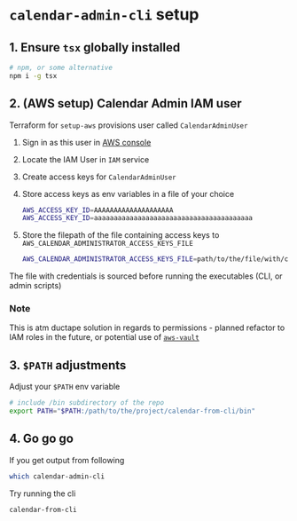 # `calendar-admin-cli` setup

## 1. Ensure `tsx` globally installed

```sh
# npm, or some alternative
npm i -g tsx
```

## 2. (AWS setup) Calendar Admin IAM user

Terraform for `setup-aws` provisions user called `CalendarAdminUser`

1. Sign in as this user in [AWS console](https://https://console.aws.amazon.com/)
2. Locate the IAM User in `IAM` service
3. Create access keys for `CalendarAdminUser`
4. Store access keys as env variables in a file of your choice

    ```sh
    AWS_ACCESS_KEY_ID=AAAAAAAAAAAAAAAAAAAA
    AWS_ACCESS_KEY_ID=aaaaaaaaaaaaaaaaaaaaaaaaaaaaaaaaaaaaaaaa
    ```

5. Store the filepath of the file containing access keys to `AWS_CALENDAR_ADMINISTRATOR_ACCESS_KEYS_FILE`

    ```sh
    AWS_CALENDAR_ADMINISTRATOR_ACCESS_KEYS_FILE=path/to/the/file/with/creds
    ```

The file with credentials is sourced before running the executables (CLI, or admin scripts)

### Note

This is atm ductape solution in regards to permissions - planned refactor to IAM roles in the future, or potential use of [`aws-vault`](https://github.com/99designs/aws-vault)

## 3. `$PATH` adjustments

Adjust your `$PATH` env variable

```sh
# include /bin subdirectory of the repo
export PATH="$PATH:/path/to/the/project/calendar-from-cli/bin"
```

## 4. Go go go

If you get output from following

```sh
which calendar-admin-cli
```

Try running the cli

```sh
calendar-from-cli
```
